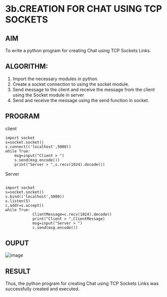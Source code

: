 # 3b.CREATION FOR CHAT USING TCP SOCKETS
## AIM
To write a python program for creating Chat using TCP Sockets Links.
## ALGORITHM:
1. Import the necessary modules in python
2. Create a socket connection to using the socket module.
3. Send message to the client and receive the message from the client using the Socket module in
 server
4. Send and receive the message using the send function in socket.
## PROGRAM

client 
``` 
import socket 
s=socket.socket() 
s.connect(('localhost',5000)) 
while True: 
    msg=input("Client > ") 
    s.send(msg.encode()) 
    print("Server > ",s.recv(1024).decode())
```

Server
```

import socket 
s=socket.socket() 
s.bind(('localhost',5000)) 
s.listen(5) 
c,addr=s.accept() 
while True: 
            ClientMessage=c.recv(1024).decode() 
            print("Client > ",ClientMessage) 
            msg=input("Server > ") 
            c.send(msg.encode())
```
## OUPUT
![image](https://github.com/user-attachments/assets/6e058cda-dd2c-4128-b1c3-9bb2aca9b9ff)


## RESULT
Thus, the python program for creating Chat using TCP Sockets Links was successfully 
created and executed.
